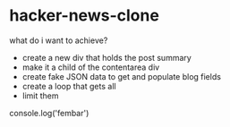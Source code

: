 # hacker-news-clone

what do i want to achieve?
- create a new div that holds the post summary
- make it a child of the contentarea div
- create fake JSON data to get and populate blog fields
- create a loop that gets all 
- limit them


console.log('fembar')
        